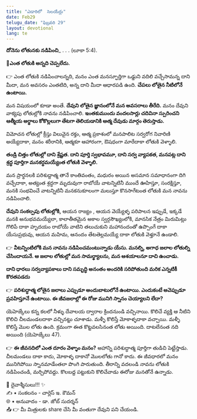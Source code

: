 ```yaml
---
title: "ఎడారిలో  సెలయేర్లు"
date: Feb29
telugu_date: "ఫిబ్రవరి 29"
layout: devotional
lang: te
---
```


**దోనెను లోతునకు నడిపించి**_ . . . (లూకా 5:4). 

**📖ఎంత లోతుకి అన్నది చెప్పలేదు.**

👉 ఎంత లోతుకి నడిపించాలన్నది, మనం ఎంత మనస్ఫూర్తిగా ఒడ్డుని వదిలి వచ్చేసామన్న దాని మీదా, మన అవసరం ఎంతటిది, అన్న దాని మీదా ఆధారపడి ఉంది. **చేపలు లోతైన నీటిలోనే ఉంటాయి.**

మన విషయంలో కూడా అంతే. **దేవుని లోతైన జ్ఞానంలోనే మన అవసరాలు తీరేది.** మనం దేవుని వాక్యపు లోతుల్లోకి నావను నడిపించాలి. 
**ఇంతకుముందు వందలసార్లు చదివినా స్పురించని ఆత్మీయ అర్థాలు కోకొల్లలుగా తేటగా తెలియడానికి ఆత్మ దేవుడు మార్గం తెరుస్తాడు.**

విమోచన లోతుల్లో క్రీస్తు విలువైన రక్తం, ఆత్మ ప్రకాశంలో మనపాలిట సర్వరోగ నివారిణి అయ్యేదాకా, మనం శరీరానికి, ఆత్మకూ ఆహారంగా, ఔషధంగా మారేదాకా లోతుకి వెళ్ళాలి.

**తండ్రి చిత్తం లోతుల్లో దాని శ్రేష్టత. దాని పూర్తి స్వభావమూ, దాని సర్వ వ్యాపకత, మనపట్ల దాని శ్రద్ధ పూర్తిగా మనకర్ధమయ్యేంత లోతుకి వెళ్ళాలి.**

మన ప్రార్థనలకి పరిశుద్దాత్మ తానే కాంతివంతం, మధురం అయిన అసమాన సమాధానంగా దిగి వచ్చేదాకా, అత్యంత శ్రద్ధగా మృదువుగా రాబోయే వాటన్నిటినీ ముందే ఊహిస్తూ, సంరక్షిస్తూ, మనకి సంభవించే వాటన్నిటినీ మనకనుకూలంగా మలుస్తూ కొనసాగేటంత లోతుకి మన నావను నడిపించాలి.

**దేవుని సంకల్పపు లోతుల్లోకి,** ఆయన రాజ్యం , ఆయన వెయ్యేళ్ళ పరిపాలన ఇప్పుడే, ఇక్కడే మనకి అనుభవమయ్యేలా, కాలాతీతమైన అకాల స్వర్గసౌఖ్యంలోకి, మానసిక నేత్రం మిరుమిట్లు గొలిపే దాకా హృదయం రాబోయే వాటిని తలుచుకుని మహానందంతో ఉప్పొంగే దాకా యేసుప్రభువు, ఆయన మహిమ, ఆనందం తేటతెల్లమయ్యే దాకా లోతుకి వెళ్తూనే ఉండాలి.

👉 **వీటన్నింటిలోకి మన నావను నడిపించమంటున్నాడు యేసు. మనల్ని, అగాధ జలాల లోతుల్ని చేసిందాయనే. ఆ జలాల లోతుల్లో మన సామర్థ్యాలను, మన ఆశయాలనూ దాచి ఉంచాడు.**

**దాని ధారలు సర్వవ్యాపకాలు దాని సమృద్ధి అనంతం అందరికి సరిపోతుంది మరిక ఎన్నటికీ కొరతపడదు**

👉 **పరిశుద్ధాత్మ లోతైన జలాలు ఎప్పుడూ అందుబాటులోనే ఉంటాయి. ఎందుకంటే అవెప్పుడూ ప్రవహిస్తూనే ఉంటాయి. ఈ జీవజలాల్లో ఈ రోజు మునిగి స్నానం చెయ్యాలని లేదా?**

 యెహెజ్కేలు కన్న కలలో నీళ్ళు దేవాలయ ద్వారాల క్రిందనుండి వచ్చినాయి. కొలిచే వ్యక్తి ఆ నీటిని కొలిచి చీలమండలదాకా వచ్చినట్టు చూశాడు. మళ్ళీ కొలిస్తే మోకాళ్ళదాకా వచ్చాయి. మళ్ళీ కొలిస్తే మొల లోతు ఉంది. క్రమంగా ఈత కొట్టవలసినంత లోతు అయింది. దాటలేనంత నది అయింది (యెహెజ్కేలు 47). 

👉 **ఈ జీవనదిలో ఎంత దూరం వెళ్ళాం మనం?** అహాన్ని పరిశుద్ధాత్మ పూర్తిగా తుడిచి పెట్టేస్తాడు. చీలమండలు దాకా కాదు, మోకాళ్ళ దాకానో మొలలోతు గానో కాదు. ఈ జీవధారలో మనం మునిగిపోయి స్నానమాడేంతలా పొంగి పారుతుంది. తీరాన్ని వదలండి నావను లోతుకి నడిపించండి, మర్చిపోవద్దు. కొలబద్ద పట్టుకుని కొలిచేవాడు ఈరోజు మనతోనే ఉన్నాడు.

<div class="blessing">🙏 <span class="bless-text">దైవాశ్శీసులు!!!</span> ✨</div>

<div class="credit">✍️ <span class="credit-text">▪ సంకలనం - చార్లెస్ ఇ. కౌమన్</span></div>
<div class="credit">🌐 <span class="credit-text">▪ అనువాదం - డా. జోబ్ సుదర్శన్</span></div>


<div class="share">📤 👉 <span class="share-text">మీ మిత్రులకు share చేసి మీ వంతుగా దేవుని పని చేయండి.</span></div>
